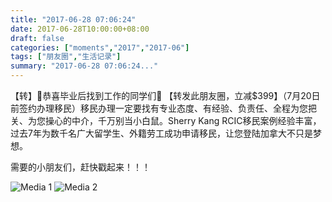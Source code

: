 ```yaml
---
title: "2017-06-28 07:06:24"
date: 2017-06-28T10:00:00+08:00
draft: false
categories: ["moments","2017","2017-06"]
tags: ["朋友圈","生活记录"]
summary: "2017-06-28 07:06:24..."
---
```


【转】🎉恭喜毕业后找到工作的同学们🎉 【转发此朋友圈，立减$399】（7月20日前签约办理移民）移民办理一定要找有专业态度、有经验、负责任、全程为您把关、为您操心的中介，千万别当小白鼠。Sherry Kang RCIC移民案例经验丰富，过去7年为数千名广大留学生、外籍劳工成功申请移民，让您登陆加拿大不只是梦想。

需要的小朋友们，赶快戳起来！！！

![Media 1](/Moments/photos/2017-06-28/201706280706240.jpg)
![Media 2](/Moments/photos/2017-06-28/201706280706241.jpg)

